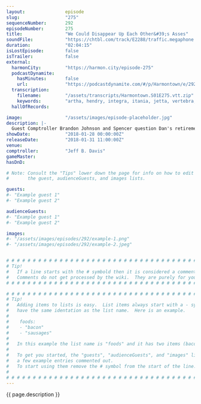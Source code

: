 ```yaml
---
layout:               episode
slug:                 "275"
sequenceNumber:       292
episodeNumber:        275
title:                "We Could Disappear Up Each Other&#39;s Asses"
soundFile:            "https://chtbl.com/track/E2288/traffic.megaphone.fm/STA8129623335.mp3"
duration:             "02:04:15"
isLostEpisode:        false
isTrailer:            false
external:
  harmonCity:         "https://harmon.city/episode-275"
  podcastDynamite:
    hasMinutes:       false
    url:              "https://podcastdynamite.com/#/p/Harmontown/e/292/275"
  transcription:
    filename:         "/assets/transcripts/Harmontown.S01E275.vtt.zip"
    keywords:         "artha, hendry, integra, itania, jetta, vertebra, wanderland, biv, credence, clapton, determination, spielberg's, trade-off, womanizer, mayer, mayer's, wonderland, brah, obscurity, autofill, fonda, patty, raisin, untalented, acura"
  hallOfRecords:      

image:                "/assets/images/episode-placeholder.jpg"
description: |-
  Guest Comptroller Brandon Johnson and Spencer question Dan's retirement requirements. Singer-songwriter John Mayer comes on to really get inside Dan's wonderland of a mind. Dan and John debate the pros and cons of Googling yourself. The show wraps up by answering the question on everyone's mind: Can John Mayer rap?
showDate:             "2018-01-28 00:00:00Z"
releaseDate:          "2018-01-31 11:00:00Z"
venue:                
comptroller:          "Jeff B. Davis"
gameMaster:           
hasDnD:               

# Note: Consult the "Tips" lower down the page for info on how to edit
#       the guest, audienceGuests, and images lists.

guests:
#- "Example guest 1"
#- "Example guest 2"

audienceGuests:
#- "Example guest 1"
#- "Example guest 2"

images:
#- "/assets/images/episodes/292/example-1.png"
#- "/assets/images/episodes/292/example-2.jpeg"


# # # # # # # # # # # # # # # # # # # # # # # # # # # # # # # # # # # # # # # # # # # # #
# Tip!
#   If a line starts with the # symbold then it is considered a comment.
#   Comments do not get processed by the wiki.  They are purely for your information.
# # # # # # # # # # # # # # # # # # # # # # # # # # # # # # # # # # # # # # # # # # # # #

# # # # # # # # # # # # # # # # # # # # # # # # # # # # # # # # # # # # # # # # # # # # #
# Tip!
#   Adding items to lists is easy.  List items always start with a - symbol and have
#   have the same identation as the list name.  Here is an example.
#
#    foods:
#    - "bacon"
#    - "sausages"
#
#   In this example the list name is "foods" and it has two items (bacon, and sausages).
#
#   To get you started, the "guests", "audienceGuests", and "images" lists below have
#   a few example entries commented out.
#   To start using them remove the # symbol from the start of the line.
#
# # # # # # # # # # # # # # # # # # # # # # # # # # # # # # # # # # # # # # # # # # # # #
---
```


<!-- The episode description will be rendered here -->
{{ page.description }}

<!-- Add your content BELOW here -->
<!-- vvvvvvvvvvvvvvvvvvvvvvvvvvv -->




<!-- ^^^^^^^^^^^^^^^^^^^^^^^^^^^ -->
<!-- Add your content ABOVE here -->

<!-- The episode gallery will be rendered here -->